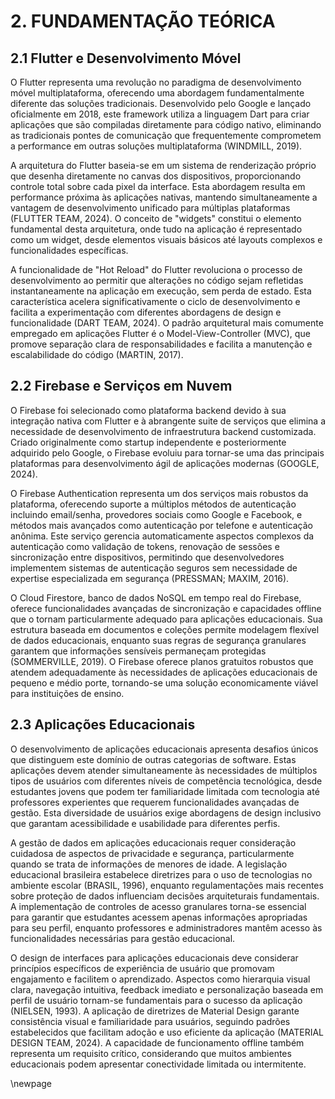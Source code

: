 # 2. FUNDAMENTAÇÃO TEÓRICA

## 2.1 Flutter e Desenvolvimento Móvel

O Flutter representa uma revolução no paradigma de desenvolvimento móvel multiplataforma, oferecendo uma abordagem fundamentalmente diferente das soluções tradicionais. Desenvolvido pelo Google e lançado oficialmente em 2018, este framework utiliza a linguagem Dart para criar aplicações que são compiladas diretamente para código nativo, eliminando as tradicionais pontes de comunicação que frequentemente comprometem a performance em outras soluções multiplataforma (WINDMILL, 2019).

A arquitetura do Flutter baseia-se em um sistema de renderização próprio que desenha diretamente no canvas dos dispositivos, proporcionando controle total sobre cada pixel da interface. Esta abordagem resulta em performance próxima às aplicações nativas, mantendo simultaneamente a vantagem de desenvolvimento unificado para múltiplas plataformas (FLUTTER TEAM, 2024). O conceito de "widgets" constitui o elemento fundamental desta arquitetura, onde tudo na aplicação é representado como um widget, desde elementos visuais básicos até layouts complexos e funcionalidades específicas.

A funcionalidade de "Hot Reload" do Flutter revoluciona o processo de desenvolvimento ao permitir que alterações no código sejam refletidas instantaneamente na aplicação em execução, sem perda de estado. Esta característica acelera significativamente o ciclo de desenvolvimento e facilita a experimentação com diferentes abordagens de design e funcionalidade (DART TEAM, 2024). O padrão arquitetural mais comumente empregado em aplicações Flutter é o Model-View-Controller (MVC), que promove separação clara de responsabilidades e facilita a manutenção e escalabilidade do código (MARTIN, 2017).

## 2.2 Firebase e Serviços em Nuvem

O Firebase foi selecionado como plataforma backend devido à sua integração nativa com Flutter e à abrangente suite de serviços que elimina a necessidade de desenvolvimento de infraestrutura backend customizada. Criado originalmente como startup independente e posteriormente adquirido pelo Google, o Firebase evoluiu para tornar-se uma das principais plataformas para desenvolvimento ágil de aplicações modernas (GOOGLE, 2024).

O Firebase Authentication representa um dos serviços mais robustos da plataforma, oferecendo suporte a múltiplos métodos de autenticação incluindo email/senha, provedores sociais como Google e Facebook, e métodos mais avançados como autenticação por telefone e autenticação anônima. Este serviço gerencia automaticamente aspectos complexos da autenticação como validação de tokens, renovação de sessões e sincronização entre dispositivos, permitindo que desenvolvedores implementem sistemas de autenticação seguros sem necessidade de expertise especializada em segurança (PRESSMAN; MAXIM, 2016).

O Cloud Firestore, banco de dados NoSQL em tempo real do Firebase, oferece funcionalidades avançadas de sincronização e capacidades offline que o tornam particularmente adequado para aplicações educacionais. Sua estrutura baseada em documentos e coleções permite modelagem flexível de dados educacionais, enquanto suas regras de segurança granulares garantem que informações sensíveis permaneçam protegidas (SOMMERVILLE, 2019). O Firebase oferece planos gratuitos robustos que atendem adequadamente às necessidades de aplicações educacionais de pequeno e médio porte, tornando-se uma solução economicamente viável para instituições de ensino.

## 2.3 Aplicações Educacionais

O desenvolvimento de aplicações educacionais apresenta desafios únicos que distinguem este domínio de outras categorias de software. Estas aplicações devem atender simultaneamente às necessidades de múltiplos tipos de usuários com diferentes níveis de competência tecnológica, desde estudantes jovens que podem ter familiaridade limitada com tecnologia até professores experientes que requerem funcionalidades avançadas de gestão. Esta diversidade de usuários exige abordagens de design inclusivo que garantam acessibilidade e usabilidade para diferentes perfis.

A gestão de dados em aplicações educacionais requer consideração cuidadosa de aspectos de privacidade e segurança, particularmente quando se trata de informações de menores de idade. A legislação educacional brasileira estabelece diretrizes para o uso de tecnologias no ambiente escolar (BRASIL, 1996), enquanto regulamentações mais recentes sobre proteção de dados influenciam decisões arquiteturais fundamentais. A implementação de controles de acesso granulares torna-se essencial para garantir que estudantes acessem apenas informações apropriadas para seu perfil, enquanto professores e administradores mantêm acesso às funcionalidades necessárias para gestão educacional.

O design de interfaces para aplicações educacionais deve considerar princípios específicos de experiência de usuário que promovam engajamento e facilitem o aprendizado. Aspectos como hierarquia visual clara, navegação intuitiva, feedback imediato e personalização baseada em perfil de usuário tornam-se fundamentais para o sucesso da aplicação (NIELSEN, 1993). A aplicação de diretrizes de Material Design garante consistência visual e familiaridade para usuários, seguindo padrões estabelecidos que facilitam adoção e uso eficiente da aplicação (MATERIAL DESIGN TEAM, 2024). A capacidade de funcionamento offline também representa um requisito crítico, considerando que muitos ambientes educacionais podem apresentar conectividade limitada ou intermitente.

\newpage
